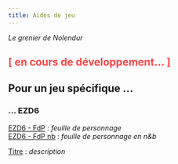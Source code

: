 ```yaml
---
title: Aides de jeu
---
```

_Le grenier de Nolendur_

## <span style="color: #FF4444">[ en cours de développement... ]</span>

## Pour un jeu spécifique ...

### ... EZD6

[EZD6 - FdP](https://drive.google.com/file/d/1ANDGIe5rTrhnt3yeyfTT9QoWBOXZWy0v/view?usp=sharing) : _feuille de personnage_  
[EZD6 - FdP nb](https://drive.google.com/file/d/1lWV0RKSMVixuEiytsNfHfd6OzPKsf_Ny/view?usp=sharing) : _feuille de personnage en n&b_



[Titre](https://www.example.com/) : _description_